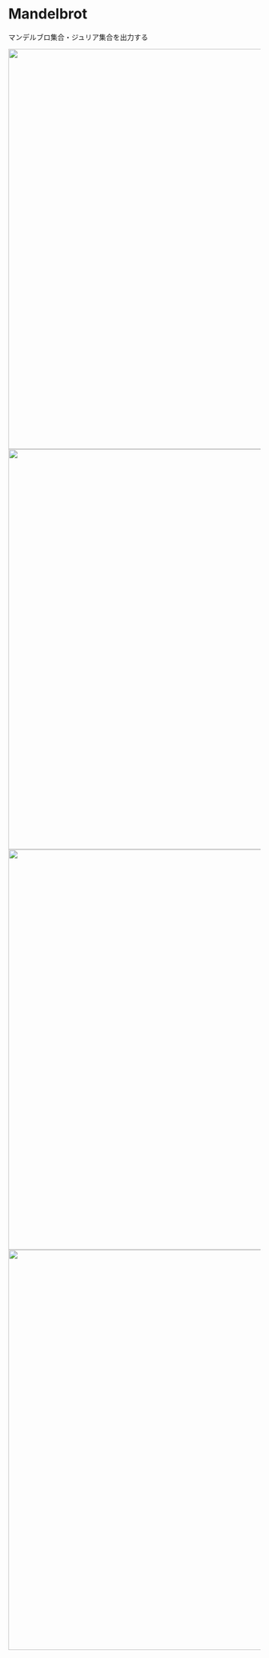 # Mandelbrot
マンデルブロ集合・ジュリア集合を出力する

<img src="https://user-images.githubusercontent.com/68797964/131635814-060c133b-a960-416e-bc5b-5003224cf679.png" width="800px">

<img src="https://user-images.githubusercontent.com/68797964/131636145-0709445a-8357-4fb4-9272-738b3f06aa59.jpg" width="800px">

<img src="https://user-images.githubusercontent.com/68797964/131636038-facf2d4e-4190-42c2-8dff-5c52d439bfd1.png" width="800px">

<img src="https://user-images.githubusercontent.com/68797964/131636068-061a21bf-cb6c-44bb-967f-a7ae33feccb0.png" width="800px">
